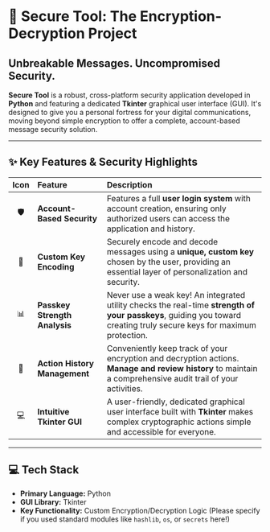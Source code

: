 # 🔐 Secure Tool: The Encryption-Decryption Project

## Unbreakable Messages. Uncompromised Security.

**Secure Tool** is a robust, cross-platform security application developed in **Python** and featuring a dedicated **Tkinter** graphical user interface (GUI). It's designed to give you a personal fortress for your digital communications, moving beyond simple encryption to offer a complete, account-based message security solution.

---

## ✨ Key Features & Security Highlights

| Icon | Feature | Description |
| :---: | :--- | :--- |
| 🛡️ | **Account-Based Security** | Features a full **user login system** with account creation, ensuring only authorized users can access the application and history. |
| 🔑 | **Custom Key Encoding** | Securely encode and decode messages using a **unique, custom key** chosen by the user, providing an essential layer of personalization and security. |
| 📊 | **Passkey Strength Analysis** | Never use a weak key! An integrated utility checks the real-time **strength of your passkeys**, guiding you toward creating truly secure keys for maximum protection. |
| 📜 | **Action History Management** | Conveniently keep track of your encryption and decryption actions. **Manage and review history** to maintain a comprehensive audit trail of your activities. |
| 💻 | **Intuitive Tkinter GUI** | A user-friendly, dedicated graphical user interface built with **Tkinter** makes complex cryptographic actions simple and accessible for everyone. |

---

## 💻 Tech Stack

* **Primary Language:** Python
* **GUI Library:** Tkinter
* **Key Functionality:** Custom Encryption/Decryption Logic (Please specify if you used standard modules like `hashlib`, `os`, or `secrets` here!)
